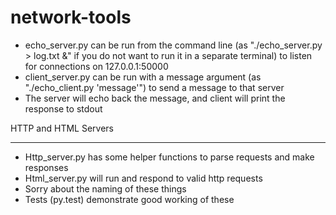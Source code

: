 network-tools
=============

* echo_server.py can be run from the command line (as "./echo_server.py > log.txt &" if you do not want to run it in a separate terminal) to listen for connections on 127.0.0.1:50000
* client_server.py can be run with a message argument (as "./echo_client.py 'message'") to send a message to that server
* The server will echo back the message, and client will print the response to stdout

HTTP and HTML Servers
_____________________

* Http_server.py has some helper functions to parse requests and make responses
* Html_server.py will run and respond to valid http requests
* Sorry about the naming of these things
* Tests (py.test) demonstrate good working of these
